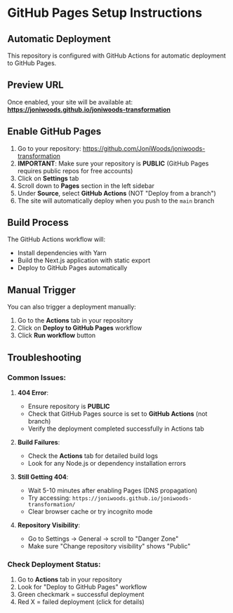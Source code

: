 
# GitHub Pages Setup Instructions

## Automatic Deployment
This repository is configured with GitHub Actions for automatic deployment to GitHub Pages.

## Preview URL
Once enabled, your site will be available at:
**https://joniwoods.github.io/joniwoods-transformation**

## Enable GitHub Pages

1. Go to your repository: https://github.com/JoniWoods/joniwoods-transformation
2. **IMPORTANT**: Make sure your repository is **PUBLIC** (GitHub Pages requires public repos for free accounts)
3. Click on **Settings** tab
4. Scroll down to **Pages** section in the left sidebar
5. Under **Source**, select **GitHub Actions** (NOT "Deploy from a branch")
6. The site will automatically deploy when you push to the `main` branch

## Build Process
The GitHub Actions workflow will:
- Install dependencies with Yarn
- Build the Next.js application with static export
- Deploy to GitHub Pages automatically

## Manual Trigger
You can also trigger a deployment manually:
1. Go to the **Actions** tab in your repository
2. Click on **Deploy to GitHub Pages** workflow
3. Click **Run workflow** button

## Troubleshooting

### Common Issues:
1. **404 Error**: 
   - Ensure repository is **PUBLIC**
   - Check that GitHub Pages source is set to **GitHub Actions** (not branch)
   - Verify the deployment completed successfully in Actions tab

2. **Build Failures**:
   - Check the **Actions** tab for detailed build logs
   - Look for any Node.js or dependency installation errors

3. **Still Getting 404**:
   - Wait 5-10 minutes after enabling Pages (DNS propagation)
   - Try accessing: `https://joniwoods.github.io/joniwoods-transformation/`
   - Clear browser cache or try incognito mode

4. **Repository Visibility**:
   - Go to Settings → General → scroll to "Danger Zone"
   - Make sure "Change repository visibility" shows "Public"

### Check Deployment Status:
1. Go to **Actions** tab in your repository
2. Look for "Deploy to GitHub Pages" workflow
3. Green checkmark = successful deployment
4. Red X = failed deployment (click for details)
